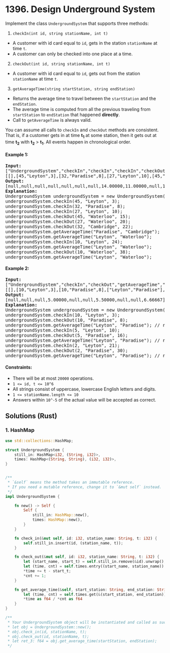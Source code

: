 # 1396. Design Underground System
Implement the class `UndergroundSystem` that supports three methods:
1. `checkIn(int id, string stationName, int t)`
* A customer with id card equal to `id`, gets in the station `stationName` at time `t`.
* A customer can only be checked into one place at a time.
2. `checkOut(int id, string stationName, int t)`
* A customer with id card equal to `id`, gets out from the station `stationName` at time `t`.
3. `getAverageTime(string startStation, string endStation)`
* Returns the average time to travel between the `startStation` and the `endStation`.
* The average time is computed from all the previous traveling from `startStation` to `endStation` that happened **directly**.
* Call to `getAverageTime` is always valid.

You can assume all calls to `checkIn` and `checkOut` methods are consistent. That is, if a customer gets in at time <b>t<sub>1</sub></b> at some station, then it gets out at time <b>t<sub>2</sub></b> with <b>t<sub>2</sub></b> > <b>t<sub>1</sub></b>. All events happen in chronological order.

#### Example 1:
<pre>
<strong>Input:</strong>
["UndergroundSystem","checkIn","checkIn","checkIn","checkOut","checkOut","checkOut","getAverageTime","getAverageTime","checkIn","getAverageTime","checkOut","getAverageTime"]
[[],[45,"Leyton",3],[32,"Paradise",8],[27,"Leyton",10],[45,"Waterloo",15],[27,"Waterloo",20],[32,"Cambridge",22],["Paradise","Cambridge"],["Leyton","Waterloo"],[10,"Leyton",24],["Leyton","Waterloo"],[10,"Waterloo",38],["Leyton","Waterloo"]]
<strong>Output:</strong>
[null,null,null,null,null,null,null,14.00000,11.00000,null,11.00000,null,12.00000]
<strong>Explanation:</strong>
UndergroundSystem undergroundSystem = new UndergroundSystem();
undergroundSystem.checkIn(45, "Leyton", 3);
undergroundSystem.checkIn(32, "Paradise", 8);
undergroundSystem.checkIn(27, "Leyton", 10);
undergroundSystem.checkOut(45, "Waterloo", 15);
undergroundSystem.checkOut(27, "Waterloo", 20);
undergroundSystem.checkOut(32, "Cambridge", 22);
undergroundSystem.getAverageTime("Paradise", "Cambridge");       // return 14.00000. There was only one travel from "Paradise" (at time 8) to "Cambridge" (at time 22)
undergroundSystem.getAverageTime("Leyton", "Waterloo");          // return 11.00000. There were two travels from "Leyton" to "Waterloo", a customer with id=45 from time=3 to time=15 and a customer with id=27 from time=10 to time=20. So the average time is ( (15-3) + (20-10) ) / 2 = 11.00000
undergroundSystem.checkIn(10, "Leyton", 24);
undergroundSystem.getAverageTime("Leyton", "Waterloo");          // return 11.00000
undergroundSystem.checkOut(10, "Waterloo", 38);
undergroundSystem.getAverageTime("Leyton", "Waterloo");          // return 12.00000
</pre>

#### Example 2:
<pre>
<strong>Input:</strong>
["UndergroundSystem","checkIn","checkOut","getAverageTime","checkIn","checkOut","getAverageTime","checkIn","checkOut","getAverageTime"]
[[],[10,"Leyton",3],[10,"Paradise",8],["Leyton","Paradise"],[5,"Leyton",10],[5,"Paradise",16],["Leyton","Paradise"],[2,"Leyton",21],[2,"Paradise",30],["Leyton","Paradise"]]
<strong>Output:</strong>
[null,null,null,5.00000,null,null,5.50000,null,null,6.66667]
<strong>Explanation:</strong>
UndergroundSystem undergroundSystem = new UndergroundSystem();
undergroundSystem.checkIn(10, "Leyton", 3);
undergroundSystem.checkOut(10, "Paradise", 8);
undergroundSystem.getAverageTime("Leyton", "Paradise"); // return 5.00000
undergroundSystem.checkIn(5, "Leyton", 10);
undergroundSystem.checkOut(5, "Paradise", 16);
undergroundSystem.getAverageTime("Leyton", "Paradise"); // return 5.50000
undergroundSystem.checkIn(2, "Leyton", 21);
undergroundSystem.checkOut(2, "Paradise", 30);
undergroundSystem.getAverageTime("Leyton", "Paradise"); // return 6.66667
</pre>

#### Constraints:
* There will be at most `20000` operations.
* `1 <= id, t <= 10^6`
* All strings consist of uppercase, lowercase English letters and digits.
* `1 <= stationName.length <= 10`
* Answers within `10^-5` of the actual value will be accepted as correct.

## Solutions (Rust)

### 1. HashMap
```Rust
use std::collections::HashMap;

struct UndergroundSystem {
    still_in: HashMap<i32, (String, i32)>,
    times: HashMap<(String, String), (i32, i32)>,
}


/** 
 * `&self` means the method takes an immutable reference.
 * If you need a mutable reference, change it to `&mut self` instead.
 */
impl UndergroundSystem {

    fn new() -> Self {
        Self {
            still_in: HashMap::new(),
            times: HashMap::new(),
        }
    }

    fn check_in(&mut self, id: i32, station_name: String, t: i32) {
        self.still_in.insert(id, (station_name, t));
    }

    fn check_out(&mut self, id: i32, station_name: String, t: i32) {
        let (start_name, start_t) = self.still_in.remove(&id).unwrap();
        let (time, cnt) = self.times.entry((start_name, station_name)).or_insert((0, 0));
        *time += t - start_t;
        *cnt += 1;
    }

    fn get_average_time(&self, start_station: String, end_station: String) -> f64 {
        let (time, cnt) = self.times.get(&(start_station, end_station)).unwrap();
        *time as f64 / *cnt as f64
    }
}

/**
 * Your UndergroundSystem object will be instantiated and called as such:
 * let obj = UndergroundSystem::new();
 * obj.check_in(id, stationName, t);
 * obj.check_out(id, stationName, t);
 * let ret_3: f64 = obj.get_average_time(startStation, endStation);
 */
```
